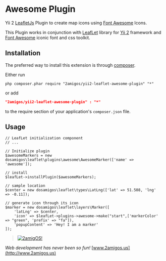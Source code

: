 Awesome Plugin
==============

Yii 2 [LeafletJs](http://leafletjs.com/) Plugin to create map icons using [Font Awesome](http://fontawesome.io/) Icons.

This Plugin works in conjunction with [LeafLet](https://github.com/2amigos/yii2-leaflet-extension)
library for [Yii 2](https://github.com/yiisoft/yii2) framework and [Font Awesome](http://fontawesome.io/) iconic font
and css toolkit.

Installation
------------
The preferred way to install this extension is through [composer](http://getcomposer.org/download/).

Either run

```
php composer.phar require "2amigos/yii2-leaflet-awesome-plugin" "*"
```
or add

```json
"2amigos/yii2-leaflet-awesome-plugin" : "*"
```

to the require section of your application's `composer.json` file.

Usage
-----

```
// LeafLet initialization component
// ...

// Initialize plugin
$awesomeMarkers = new dosamigos\leaflet\plugins\awesome\AwesomeMarker(['name' => 'awesome']);

// install
$leafLet->installPlugin($awesomeMarkers);

// sample location
$center = new dosamigos\leaflet\types\LatLng(['lat' => 51.508, 'lng' => -0.11]);

// generate icon through its icon
$marker = new dosamigos\leaflet\layers\Marker([
    'latLng' => $center,
	'icon' => $leafLet->plugins->awesome->make("start",['markerColor' => "green", 'prefix' => "fa"]),
    'popupContent' => 'Hey! I am a marker'
]);

```


> [![2amigOS!](http://www.gravatar.com/avatar/55363394d72945ff7ed312556ec041e0.png)](http://www.2amigos.us)

<i>Web development has never been so fun!</i>
[www.2amigos.us](http://www.2amigos.us)